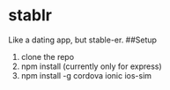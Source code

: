 # stablr
Like a dating app, but stable-er.
##Setup
1. clone the repo
2. npm install (currently only for express)
3. npm install -g cordova ionic ios-sim
